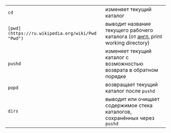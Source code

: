 |                                                  |                                                                                                                                                                                                                         |
| ------------------------------------------------ | ----------------------------------------------------------------------------------------------------------------------------------------------------------------------------------------------------------------------- |
| `cd`                                             | изменяет текущий каталог                                                                                                                                                                                                |
| `[pwd](https://ru.wikipedia.org/wiki/Pwd "Pwd")` | выводит название текущего рабочего каталога (от [англ.](https://ru.wikipedia.org/wiki/%D0%90%D0%BD%D0%B3%D0%BB%D0%B8%D0%B9%D1%81%D0%BA%D0%B8%D0%B9_%D1%8F%D0%B7%D1%8B%D0%BA "Английский язык") print working directory) |
| `pushd`                                          | изменяет текущий каталог с возможностью возврата в обратном порядке                                                                                                                                                     |
| `popd`                                           | возвращает текущий каталог после `pushd`                                                                                                                                                                                |
| `dirs`                                           | выводит или очищает содержимое стека каталогов, сохранённых через `pushd`                                                                                                                                               |
